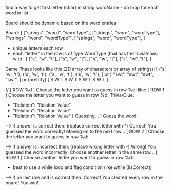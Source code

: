find a way to get first letter (char) in string wordName - do loop for each word in list

Board should be dynamic based on the word entries

Board: [
  ["strings", "word", "wordType"],
  ["strings", "word", "wordType"],
  ["strings", "word", "wordType"],
  ["strings", "word", "wordType"],
]

- unique letters each row
- each "letter" in the row is of type WordType (that has the trivia/clue)
with : [
  ["s", "w", "t"],
  ["s", "w", "t"],
  ["s", "w", "t"],
  ["s", "w", "t"],
]

Game Phase looks like this (2D array of characters or array of strings):
[
  {'s', 'w', 't'},
  {'s', 'w', 't'},
  {'s', 'w', 't'},
  {'s', 'w', 't'},
]
or
[
  "swt",
  "swt",
  "swt",
  "swt",
]
or (prettify)
[
  S W T
  S W T
  S W T
  S W T
]

// [ ROW %d ] Choose the letter you want to guess in row %d: 
like:
[ ROW 1 ] Choose the letter you want to guess in row %d: 
Trivia/Clue:
  - "Relation": "Relation Value"
  - "Relation": "Relation Value"
  - "Relation": "Relation Value"
[ Guessing... ] Guess the word: 

--> if answer is correct then: (replace correct letter with *)
Correct! You guessed the word correctly! Moving on to the next row...
[ ROW 2 ] Choose the letter you want to guess in row %d: 

--> if answer is incorrect then: (replace wrong letter with -)
Wrong! You guessed the word incorrectly! Choose another letter in the same row...
[ ROW 1 ] Choose another letter you want to guess in row %d: 
- best to use a while loop and flag condition (like while (!isCorrect))

--> if on last row and is correct then:
Correct! You cleared every row in the board! You win!
